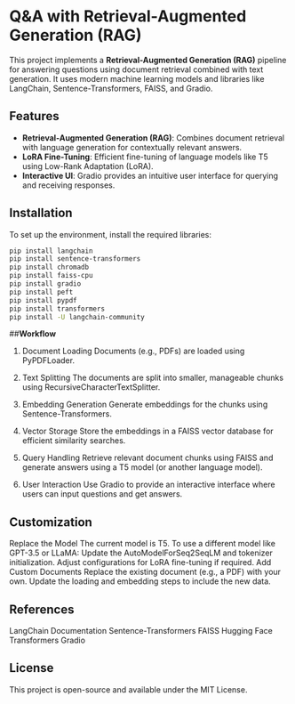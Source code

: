 # Q&A with Retrieval-Augmented Generation (RAG)

This project implements a **Retrieval-Augmented Generation (RAG)** pipeline for answering questions using document retrieval combined with text generation. It uses modern machine learning models and libraries like LangChain, Sentence-Transformers, FAISS, and Gradio.

## Features

- **Retrieval-Augmented Generation (RAG)**:
  Combines document retrieval with language generation for contextually relevant answers.
- **LoRA Fine-Tuning**:
  Efficient fine-tuning of language models like T5 using Low-Rank Adaptation (LoRA).
- **Interactive UI**:
  Gradio provides an intuitive user interface for querying and receiving responses.


## Installation

To set up the environment, install the required libraries:

```bash
pip install langchain
pip install sentence-transformers
pip install chromadb
pip install faiss-cpu
pip install gradio
pip install peft
pip install pypdf
pip install transformers
pip install -U langchain-community
```
##**Workflow**

1. Document Loading
Documents (e.g., PDFs) are loaded using PyPDFLoader.

2. Text Splitting
The documents are split into smaller, manageable chunks using RecursiveCharacterTextSplitter.

3. Embedding Generation
Generate embeddings for the chunks using Sentence-Transformers.

4. Vector Storage
Store the embeddings in a FAISS vector database for efficient similarity searches.

5. Query Handling
Retrieve relevant document chunks using FAISS and generate answers using a T5 model (or another language model).

6. User Interaction
Use Gradio to provide an interactive interface where users can input questions and get answers.

## **Customization**

Replace the Model
The current model is T5. To use a different model like GPT-3.5 or LLaMA:
Update the AutoModelForSeq2SeqLM and tokenizer initialization.
Adjust configurations for LoRA fine-tuning if required.
Add Custom Documents
Replace the existing document (e.g., a PDF) with your own.
Update the loading and embedding steps to include the new data.

## **References**
LangChain Documentation
Sentence-Transformers
FAISS
Hugging Face Transformers
Gradio

## **License**
This project is open-source and available under the MIT License.
